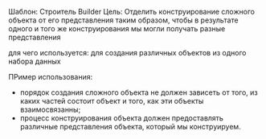Шаблон: Строитель Builder
 Цель: Отделить конструирование сложного объекта от его представления таким образом,
чтобы в результате одного и того же конструирования мы могли получать разные представления

для чего используется: для создания различных объектов из одного набора данных

ПРимер использования:

- порядок создания сложного объекта не должен зависеть от того, из каких частей состоит объект и того, как эти объекты взаимосвязанны;
- процесс конструирования объекта должен предоставлять различные представления объекта, который мы конструируем.